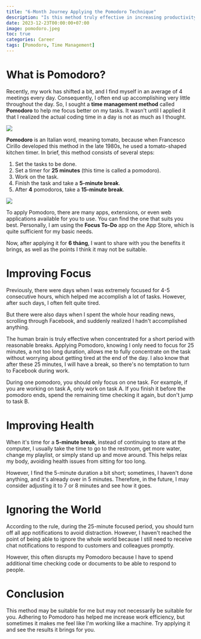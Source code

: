 ```yaml
---
title: "6-Month Journey Applying the Pomodoro Technique"
description: "Is this method truly effective in increasing productivity, as rumored? Join me in this article to explore my journey of applying it at work."
date: 2023-12-23T00:00:00+07:00
image: pomodoro.jpeg
toc: true
categories: Career
tags: [Pomodoro, Time Management]
---
```


# What is Pomodoro?
Recently, my work has shifted a bit, and I find myself in an average of 4 meetings every day. Consequently, I often end up accomplishing very little throughout the day. So, I sought a **time management method** called **Pomodoro** to help me focus better on my tasks. It wasn't until I applied it that I realized the actual coding time in a day is not as much as I thought.

![](https://images.viblo.asia/9c5947e2-ba9e-4417-92ca-3058ed584b31.jpeg)

**Pomodoro** is an Italian word, meaning tomato, because when Francesco Cirillo developed this method in the late 1980s, he used a tomato-shaped kitchen timer. In brief, this method consists of several steps:
1. Set the tasks to be done.
2. Set a timer for **25 minutes** (this time is called a pomodoro).
3. Work on the task.
4. Finish the task and take a **5-minute break**.
5. After **4** pomodoros, take a **15-minute break**.

![](https://images.viblo.asia/b8f36fd2-ae84-4f1b-8a63-5a61e9c2f86c.png)

To apply Pomodoro, there are many apps, extensions, or even web applications available for you to use. You can find the one that suits you best. Personally, I am using the **Focus To-Do** app on the App Store, which is quite sufficient for my basic needs.

Now, after applying it for **6 tháng**, I want to share with you the benefits it brings, as well as the points I think it may not be suitable.

# Improving Focus
Previously, there were days when I was extremely focused for 4-5 consecutive hours, which helped me accomplish a lot of tasks. However, after such days, I often felt quite tired.

But there were also days when I spent the whole hour reading news, scrolling through Facebook, and suddenly realized I hadn't accomplished anything.

The human brain is truly effective when concentrated for a short period with reasonable breaks. Applying Pomodoro, knowing I only need to focus for 25 minutes, a not too long duration, allows me to fully concentrate on the task without worrying about getting tired at the end of the day. I also know that after these 25 minutes, I will have a break, so there's no temptation to turn to Facebook during work.

During one pomodoro, you should only focus on one task. For example, if you are working on task A, only work on task A. If you finish it before the pomodoro ends, spend the remaining time checking it again, but don't jump to task B.

# Improving Health
When it's time for a **5-minute break**, instead of continuing to stare at the computer, I usually take the time to go to the restroom, get more water, change my playlist, or simply stand up and move around. This helps relax my body, avoiding health issues from sitting for too long.

However, I find the 5-minute duration a bit short; sometimes, I haven't done anything, and it's already over in 5 minutes. Therefore, in the future, I may consider adjusting it to 7 or 8 minutes and see how it goes.

# Ignoring the World
According to the rule, during the 25-minute focused period, you should turn off all app notifications to avoid distraction. However, I haven't reached the point of being able to ignore the whole world because I still need to receive chat notifications to respond to customers and colleagues promptly.

However, this often disrupts my Pomodoro because I have to spend additional time checking code or documents to be able to respond to people.

# Conclusion
This method may be suitable for me but may not necessarily be suitable for you. Adhering to Pomodoro has helped me increase work efficiency, but sometimes it makes me feel like I'm working like a machine. Try applying it and see the results it brings for you.

